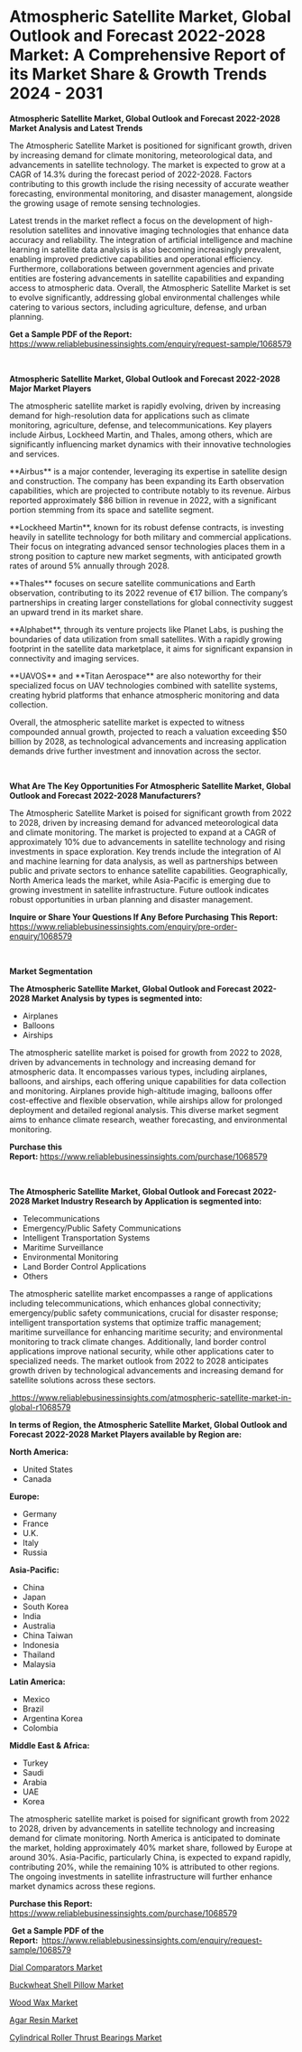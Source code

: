 <p><h1>Atmospheric Satellite Market, Global Outlook and Forecast 2022-2028 Market: A Comprehensive Report of its Market Share & Growth Trends 2024 - 2031</h1></p><p><strong>Atmospheric Satellite Market, Global Outlook and Forecast 2022-2028 Market Analysis and Latest Trends</strong></p>
<p><p>The Atmospheric Satellite Market is positioned for significant growth, driven by increasing demand for climate monitoring, meteorological data, and advancements in satellite technology. The market is expected to grow at a CAGR of 14.3% during the forecast period of 2022-2028. Factors contributing to this growth include the rising necessity of accurate weather forecasting, environmental monitoring, and disaster management, alongside the growing usage of remote sensing technologies.</p><p>Latest trends in the market reflect a focus on the development of high-resolution satellites and innovative imaging technologies that enhance data accuracy and reliability. The integration of artificial intelligence and machine learning in satellite data analysis is also becoming increasingly prevalent, enabling improved predictive capabilities and operational efficiency. Furthermore, collaborations between government agencies and private entities are fostering advancements in satellite capabilities and expanding access to atmospheric data. Overall, the Atmospheric Satellite Market is set to evolve significantly, addressing global environmental challenges while catering to various sectors, including agriculture, defense, and urban planning.</p></p>
<p><strong>Get a Sample PDF of the Report:&nbsp;</strong> <a href="https://www.reliablebusinessinsights.com/enquiry/request-sample/1068579">https://www.reliablebusinessinsights.com/enquiry/request-sample/1068579</a></p>
<p>&nbsp;</p>
<p><strong>Atmospheric Satellite Market, Global Outlook and Forecast 2022-2028 Major Market Players</strong></p>
<p><p>The atmospheric satellite market is rapidly evolving, driven by increasing demand for high-resolution data for applications such as climate monitoring, agriculture, defense, and telecommunications. Key players include Airbus, Lockheed Martin, and Thales, among others, which are significantly influencing market dynamics with their innovative technologies and services.</p><p>**Airbus** is a major contender, leveraging its expertise in satellite design and construction. The company has been expanding its Earth observation capabilities, which are projected to contribute notably to its revenue. Airbus reported approximately $86 billion in revenue in 2022, with a significant portion stemming from its space and satellite segment.</p><p>**Lockheed Martin**, known for its robust defense contracts, is investing heavily in satellite technology for both military and commercial applications. Their focus on integrating advanced sensor technologies places them in a strong position to capture new market segments, with anticipated growth rates of around 5% annually through 2028.</p><p>**Thales** focuses on secure satellite communications and Earth observation, contributing to its 2022 revenue of €17 billion. The company’s partnerships in creating larger constellations for global connectivity suggest an upward trend in its market share.</p><p>**Alphabet**, through its venture projects like Planet Labs, is pushing the boundaries of data utilization from small satellites. With a rapidly growing footprint in the satellite data marketplace, it aims for significant expansion in connectivity and imaging services.</p><p>**UAVOS** and **Titan Aerospace** are also noteworthy for their specialized focus on UAV technologies combined with satellite systems, creating hybrid platforms that enhance atmospheric monitoring and data collection.</p><p>Overall, the atmospheric satellite market is expected to witness compounded annual growth, projected to reach a valuation exceeding $50 billion by 2028, as technological advancements and increasing application demands drive further investment and innovation across the sector.</p></p>
<p>&nbsp;</p>
<p><strong>What Are The Key Opportunities For Atmospheric Satellite Market, Global Outlook and Forecast 2022-2028 Manufacturers?</strong></p>
<p><p>The Atmospheric Satellite Market is poised for significant growth from 2022 to 2028, driven by increasing demand for advanced meteorological data and climate monitoring. The market is projected to expand at a CAGR of approximately 10% due to advancements in satellite technology and rising investments in space exploration. Key trends include the integration of AI and machine learning for data analysis, as well as partnerships between public and private sectors to enhance satellite capabilities. Geographically, North America leads the market, while Asia-Pacific is emerging due to growing investment in satellite infrastructure. Future outlook indicates robust opportunities in urban planning and disaster management.</p></p>
<p><strong>Inquire or Share Your Questions If Any Before Purchasing This Report:</strong> <a href="https://www.reliablebusinessinsights.com/enquiry/pre-order-enquiry/1068579">https://www.reliablebusinessinsights.com/enquiry/pre-order-enquiry/1068579</a></p>
<p>&nbsp;</p>
<p><strong>Market Segmentation</strong></p>
<p><strong>The Atmospheric Satellite Market, Global Outlook and Forecast 2022-2028 Market Analysis by types is segmented into:</strong></p>
<p><ul><li>Airplanes</li><li>Balloons</li><li>Airships</li></ul></p>
<p><p>The atmospheric satellite market is poised for growth from 2022 to 2028, driven by advancements in technology and increasing demand for atmospheric data. It encompasses various types, including airplanes, balloons, and airships, each offering unique capabilities for data collection and monitoring. Airplanes provide high-altitude imaging, balloons offer cost-effective and flexible observation, while airships allow for prolonged deployment and detailed regional analysis. This diverse market segment aims to enhance climate research, weather forecasting, and environmental monitoring.</p></p>
<p><strong>Purchase this Report:&nbsp;</strong><a href="https://www.reliablebusinessinsights.com/purchase/1068579">https://www.reliablebusinessinsights.com/purchase/1068579</a></p>
<p>&nbsp;</p>
<p><strong>The Atmospheric Satellite Market, Global Outlook and Forecast 2022-2028 Market Industry Research by Application is segmented into:</strong></p>
<p><ul><li>Telecommunications</li><li>Emergency/Public Safety Communications</li><li>Intelligent Transportation Systems</li><li>Maritime Surveillance</li><li>Environmental Monitoring</li><li>Land Border Control Applications</li><li>Others</li></ul></p>
<p><p>The atmospheric satellite market encompasses a range of applications including telecommunications, which enhances global connectivity; emergency/public safety communications, crucial for disaster response; intelligent transportation systems that optimize traffic management; maritime surveillance for enhancing maritime security; and environmental monitoring to track climate changes. Additionally, land border control applications improve national security, while other applications cater to specialized needs. The market outlook from 2022 to 2028 anticipates growth driven by technological advancements and increasing demand for satellite solutions across these sectors.</p></p>
<p><a href="https://www.reliablebusinessinsights.com/atmospheric-satellite-market-in-global-r1068579">&nbsp;https://www.reliablebusinessinsights.com/atmospheric-satellite-market-in-global-r1068579</a></p>
<p><strong>In terms of Region, the Atmospheric Satellite Market, Global Outlook and Forecast 2022-2028 Market Players available by Region are:</strong></p>
<p>
    <p> <strong> North America: </strong>
        <ul>
            <li>United States</li>
            <li>Canada</li>
        </ul>
        </p> 
    <p> <strong> Europe: </strong>
        <ul>
            <li>Germany</li>
            <li>France</li>
            <li>U.K.</li>
            <li>Italy</li>
            <li>Russia</li>
        </ul>
        </p> 
    <p> <strong> Asia-Pacific: </strong>
        <ul>
            <li>China</li>
            <li>Japan</li>
            <li>South Korea</li>
            <li>India</li>
            <li>Australia</li>
            <li>China Taiwan</li>
            <li>Indonesia</li>
            <li>Thailand</li>
            <li>Malaysia</li>
        </ul>
        </p> 
    <p> <strong> Latin America: </strong>
        <ul>
            <li>Mexico</li>
            <li>Brazil</li>
            <li>Argentina Korea</li>
            <li>Colombia</li>
        </ul>
        </p> 
    <p> <strong> Middle East & Africa: </strong>
        <ul>
            <li>Turkey</li>
            <li>Saudi</li>
            <li>Arabia</li>
            <li>UAE</li>
            <li>Korea</li>
        </ul>
    </p>
    </p>
<p><p>The atmospheric satellite market is poised for significant growth from 2022 to 2028, driven by advancements in satellite technology and increasing demand for climate monitoring. North America is anticipated to dominate the market, holding approximately 40% market share, followed by Europe at around 30%. Asia-Pacific, particularly China, is expected to expand rapidly, contributing 20%, while the remaining 10% is attributed to other regions. The ongoing investments in satellite infrastructure will further enhance market dynamics across these regions.</p></p>
<p><strong>Purchase this Report: </strong><a href="https://www.reliablebusinessinsights.com/purchase/1068579">https://www.reliablebusinessinsights.com/purchase/1068579</a></p>
<p>&nbsp;<strong>Get a Sample PDF of the Report:&nbsp;&nbsp;</strong><a href="https://www.reliablebusinessinsights.com/enquiry/request-sample/1068579">https://www.reliablebusinessinsights.com/enquiry/request-sample/1068579</a></p>
<p><strong></strong></p>
<p><p><a href="https://www.linkedin.com/pulse/what-growth-drivers-dial-comparators-market-comprehensive-study-fqqsc?trackingId=cr9DzUoBQsaLlbQ6dmVjlg%3D%3D">Dial Comparators Market</a></p><p><a href="https://medium.com/@aterneyax6/the-buckwheat-shell-pillow-market-has-witnessed-significant-growth-in-recent-years-and-this-4af124d18904">Buckwheat Shell Pillow Market</a></p><p><a href="https://issuu.com/reportprime-2/docs/wood-wax-market-size-2030.pptx_c47836f1013f90">Wood Wax Market</a></p><p><a href="https://medium.com/@ivethfonsecal57/the-agar-resin-market-research-report-provides-an-in-depth-and-up-to-date-analysis-of-the-sector-70a8b6fecc2a">Agar Resin Market</a></p><p><a href="https://www.linkedin.com/pulse/global-perspectives-cylindrical-roller-thrust-bearings-market-h5euf?trackingId=IxjNhT5NSbivg9Tfou8zug%3D%3D">Cylindrical Roller Thrust Bearings Market</a></p></p>